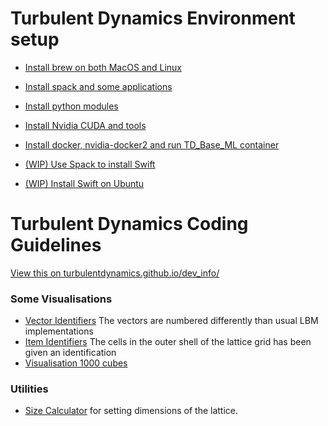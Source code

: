# Turbulent Dynamics Environment setup

* [Install brew on both MacOS and Linux](env_setup/install_0_brew.md)
* [Install spack and some applications](env_setup/install_1_with_spack.md)
* [Install python modules](env-setup/install_2_python_modules.md)

* [Install Nvidia CUDA and tools](env_setup/nvidia_for_Ubuntu_16_04.md)
* [Install docker, nvidia-docker2 and run TD_Base_ML container](env_setup/nvidia_docker2_base_ml_container.md)


* [(WIP) Use Spack to install Swift](env_setup/spack_swift_package.py)
* [(WIP) Install Swift on Ubuntu](env_setup/swift_for_ubuntu.md)


# Turbulent Dynamics Coding Guidelines

[View this on turbulentdynamics.github.io/dev_info/](https://turbulentdynamics.github.io/TD_env_setup_dev_info/)

### Some Visualisations
 * [Vector Identifiers](https://turbulentdynamics.github.io/TD_env_setup_dev_help/graphics/arrows.html) The vectors are numbered differently than usual LBM implementations
 * [Item Identifiers](https://turbulentdynamics.github.io/TD_env_setup_dev_help/graphics/cube.html) The cells in the outer shell of the lattice grid has been given an identification
 * [Visualisation 1000 cubes](https://turbulentdynamics.github.io/TD_env_setup_dev_help/graphics/1000.html)


### Utilities
 * [Size Calculator](https://turbulentdynamics.github.io/TD_env_setup_dev_help/tools/calc-sizes.html) for setting dimensions of the lattice.
